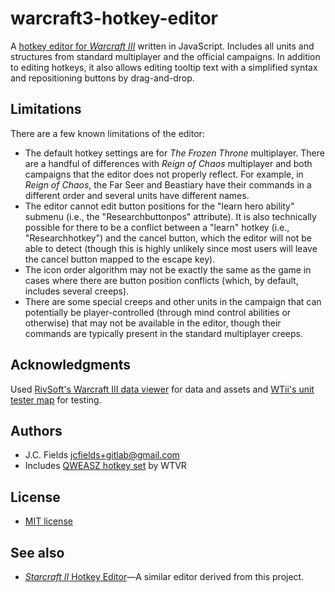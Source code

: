 # warcraft3-hotkey-editor

A [hotkey editor for *Warcraft III*](https://jcfields.gitlab.io/warcraft3-hotkey-editor/) written in JavaScript. Includes all units and structures from standard multiplayer and the official campaigns. In addition to editing hotkeys, it also allows editing tooltip text with a simplified syntax and repositioning buttons by drag-and-drop.

## Limitations

There are a few known limitations of the editor:

- The default hotkey settings are for *The Frozen Throne* multiplayer. There are a handful of differences with *Reign of Chaos* multiplayer and both campaigns that the editor does not properly reflect. For example, in *Reign of Chaos*, the Far Seer and Beastiary have their commands in a different order and several units have different names.
- The editor cannot edit button positions for the "learn hero ability" submenu (i.e., the "Researchbuttonpos" attribute). It is also technically possible for there to be a conflict between a "learn" hotkey (i.e., "Researchhotkey") and the cancel button, which the editor will not be able to detect (though this is highly unlikely since most users will leave the cancel button mapped to the escape key).
- The icon order algorithm may not be exactly the same as the game in cases where there are button position conflicts (which, by default, includes several creeps).
- There are some special creeps and other units in the campaign that can potentially be player-controlled (through mind control abilities or otherwise) that may not be available in the editor, though their commands are typically present in the standard multiplayer creeps.

## Acknowledgments

Used [RivSoft's Warcraft III data viewer](https://wc3.rivsoft.net/) for data and assets and [WTii's unit tester map](https://www.hiveworkshop.com/threads/wtiis-unit-tester.239333/) for testing.

## Authors

- J.C. Fields <jcfields+gitlab@gmail.com>
- Includes [QWEASZ hotkey set](https://www.reddit.com/r/WC3/comments/69p3nv/improved_custom_hotkeys_setup_by_wtvr/) by WTVR

## License

- [MIT license](http://opensource.org/licenses/mit-license.php)

## See also

- [*Starcraft II* Hotkey Editor](https://gitlab.com/jcfields/starcraft2-hotkey-editor)—A similar editor derived from this project.
